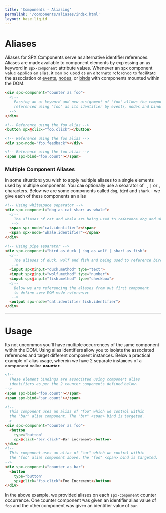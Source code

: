 ```yaml
---
title: 'Components - Aliasing'
permalink: '/components/aliases/index.html'
layout: base.liquid
---
```


# Aliases

Aliases for SPX Components serve as alternative identifier references. Aliases are made available to component elements by expressing an `as` keyword in `spx-component` attribute values. Whenever an spx component value applies an alias, it can be used as an alternate reference to facilitate the association of [events](/components/events), [nodes](/components/nodes), or [binds](/components/binds) with components mounted within the DOM.

<!-- prettier-ignore -->
```html
<div spx-component="counter as foo">
  <!--
    Passing an as keyword and new assignment of "foo" allows the component to be
    referenced using "foo" as its identifier by events, nodes and binds.
  -->
</div>

<!-- Reference using the foo alias -->
<button spx@click="foo.click"></button>

<!-- Reference using the foo alias -->
<div spx-node="foo.feedback"></div>

<!-- Reference using the foo alias -->
<span spx-bind="foo.count"></span>
```

### Multiple Component Aliases

In some situations you wish to apply multiple aliases to a single elements used by multiple components. You can optionally use a separator of ` `, `|` or `,` characters. Below we are some components called `dog`, `bird` and `shark` - we give each of these components an alias

<!-- prettier-ignore -->
```html
<!-- Using whitespace separator -->
<div spx-component="dog as cat shark as whale">
  <!--
    The aliases of cat and whale are being used to reference dog and shark components
   -->
  <span spx-node="cat.identifier"></span>
  <span spx-node="whale.identifier"></span>
</div>

<!-- Using pipe separator -->
<div spx-component="bird as duck | dog as wolf | shark as fish">
  <!--
    The aliases of duck, wolf and fish and being used to reference bird, dog and shark
   -->
  <input spx@input="duck.method" type="text">
  <input spx@input="wolf.method" type="number">
  <input spx@input="fish.method" type="checkbox">
  <!--
    Below we are referencing the aliases from out first component
    to define some DOM node references
   -->
  <output spx-node="cat.identifier fish.identifier">
</div>
```

---

# Usage

Its not uncommon you'll have multiple occurrences of the same component within the DOM. Using alias identifiers allow you to isolate the associated references and target different component instances. Below a practical example of alias usage, wherein we have 2 separate instances of a component called <strong>counter</strong>.

<!-- prettier-ignore -->
```html
<!--
  These element bindings are associated using component alias
  identifiers as per the 2 counter components defined below.
-->
<span spx-bind="foo.count"></span>
<span spx-bind="bar.count"></span>

<!--
  This component uses an alias of "foo" which we control within
  the "bar" alias component. The "bar" <span> bind is targeted.
-->
<div spx-component="counter as foo">
  <button
    type="button"
    spx@click="bar.click">Bar increment</button>
</div>
<!--
  This component uses an alias of "bar" which we control within
  the "foo" alias component above. The "foo" <span> bind is targeted.
-->
<div spx-component="counter as bar">
  <button
    type="button"
    spx@click="foo.click">Foo Increment</button>
</div>
```

In the above example, we provided aliases on each `spx-component` counter occurrence. One counter component was given an identifier alias value of `foo` and the other component was given an identifier value of `bar`.
